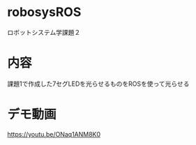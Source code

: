 # robosysROS
ロボットシステム学課題２
# 内容
課題1で作成した7セグLEDを光らせるものをROSを使って光らせる
# デモ動画
https://youtu.be/ONaq1ANM8K0
